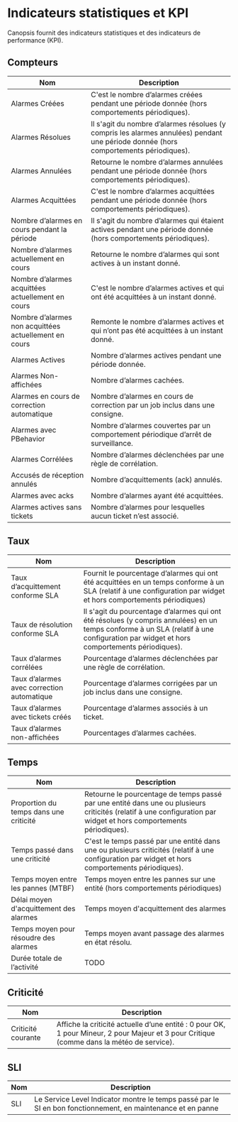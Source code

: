# Indicateurs statistiques et KPI

Canopsis fournit des indicateurs statistiques et des indicateurs de performance (KPI).

## Compteurs

| Nom            | Description     |
|----------------|-----------------|
| Alarmes Créées | C'est le nombre d’alarmes créées pendant une période donnée (hors comportements périodiques). |
| Alarmes Résolues  | Il s'agit du nombre d’alarmes résolues (y compris les alarmes annulées) pendant une période donnée (hors comportements périodiques). |
| Alarmes Annulées  | Retourne le nombre d’alarmes annulées pendant une période donnée (hors comportements périodiques).  |
|  Alarmes Acquittées |  C'est le nombre d’alarmes acquittées pendant une période donnée (hors comportements périodiques). |
| Nombre d’alarmes en cours pendant la période  | Il s'agit du nombre d’alarmes qui étaient actives pendant une période donnée (hors comportements périodiques).  |
| Nombre d’alarmes actuellement en cours  | Retourne le nombre d’alarmes qui sont actives à un instant donné.  |
| Nombre d’alarmes acquittées actuellement en cours  | C'est le nombre d’alarmes actives et qui ont été acquittées à un instant donné.  |
| Nombre d’alarmes non acquittées actuellement en cours  |  Remonte le nombre d’alarmes actives et qui n’ont pas été acquittées à un instant donné. |
| Alarmes Actives | Nombre d’alarmes actives pendant une période donnée. |
| Alarmes Non-affichées | Nombre d’alarmes cachées. |
| Alarmes en cours de correction automatique | Nombre d’alarmes en cours de correction par un job inclus dans une consigne. |
| Alarmes avec PBehavior | Nombre d’alarmes couvertes par un comportement périodique d’arrêt de surveillance. |
| Alarmes Corrélées | Nombre d’alarmes déclenchées par une règle de corrélation. |
| Accusés de réception annulés | Nombre d’acquittements (ack) annulés. |
| Alarmes avec acks | Nombre d’alarmes ayant été acquittées. |
| Alarmes actives sans tickets | Nombre d’alarmes pour lesquelles aucun ticket n’est associé. |

## Taux

| Nom            | Description     |
|----------------|-----------------|
| Taux d’acquittement conforme SLA  | Fournit le pourcentage d’alarmes qui ont été acquittées en un temps conforme à un SLA (relatif à une configuration par widget et hors comportements périodiques)  |
| Taux de résolution conforme SLA  |  Il s'agit du pourcentage d’alarmes qui ont été résolues (y compris annulées) en un temps conforme à un SLA (relatif à une configuration par widget et hors comportements périodiques). |
| Taux d’alarmes corrélées | Pourcentage d’alarmes déclenchées par une règle de corrélation. |
| Taux d’alarmes avec correction automatique | Pourcentage d’alarmes corrigées par un job inclus dans une consigne. |
| Taux d’alarmes avec tickets créés | Pourcentage d’alarmes associés à un ticket. |
| Taux d’alarmes non-affichées | Pourcentages d’alarmes cachées. |

## Temps

| Nom            | Description     |
|----------------|-----------------|
|  Proportion du temps dans une criticité |  Retourne le pourcentage de temps passé par une entité dans une ou plusieurs criticités (relatif à une configuration par widget et hors comportements périodiques).   |
|  Temps passé dans une criticité | C'est le temps passé par une entité dans une ou plusieurs criticités (relatif à une configuration par widget et hors comportements périodiques).  |
| Temps moyen entre les pannes (MTBF)  | Temps moyen entre les pannes sur une entité (hors comportements périodiques)  |
| Délai moyen d'acquittement des alarmes | Temps moyen d'acquittement des alarmes |
| Temps moyen pour résoudre des alarmes | Temps moyen avant passage des alarmes en état résolu. |
| Durée totale de l’activité | TODO |

## Criticité 

| Nom            | Description     |
|----------------|-----------------|
|  Criticité courante | Affiche la criticité actuelle d’une entité : 0 pour OK, 1 pour Mineur, 2 pour Majeur et 3 pour Critique (comme dans la météo de service). |

## SLI

| Nom            | Description     |
|----------------|-----------------|
| SLI | Le Service Level Indicator montre le temps passé par le SI en bon fonctionnement, en maintenance et en panne |
